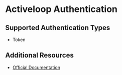 # Activeloop Authentication

## Supported Authentication Types
- Token

## Additional Resources

- [Official Documentation](https://docs.activeloop.ai/setup/authentication)